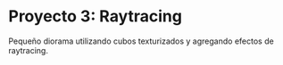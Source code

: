 # Proyecto 3: Raytracing

Pequeño diorama utilizando cubos texturizados y agregando efectos de raytracing.
